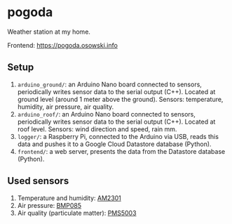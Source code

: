 # pogoda
Weather station at my home.

Frontend: https://pogoda.osowski.info

## Setup
1. `arduino_ground/`: an Arduino Nano board connected to sensors,
   periodically writes sensor data to the serial output (C++).
   Located at ground level (around 1 meter above the ground).
   Sensors: temperature, humidity, air pressure, air quality.
2. `arduino_roof/`: an Arduino Nano board connected to sensors,
   periodically writes sensor data to the serial output (C++).
   Located at roof level.
   Sensors: wind direction and speed, rain mm.
3. `logger/`: a Raspberry Pi, connected to the Arduino via USB,
   reads this data and pushes it to a Google Cloud Datastore
   database (Python).
4. `frontend/`: a web server, presents the data from the
   Datastore database (Python).

## Used sensors
1. Temperature and humidity:
   [AM2301](https://kropochev.com/downloads/humidity/AM2301.pdf)
2. Air pressure:
   [BMP085](https://www.sparkfun.com/datasheets/Components/General/BST-BMP085-DS000-05.pdf)
3. Air quality (particulate matter):
   [PMS5003](https://cdn-learn.adafruit.com/downloads/pdf/pm25-air-quality-sensor.pdf)
